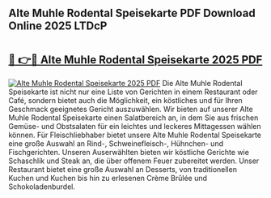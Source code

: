 ## Alte Muhle Rodental Speisekarte PDF Download Online 2025 LTDcP

# <h2><a href="http://gcbyhi6.nevu.top/?p=Alte+Muhle+Rodental+Speisekarte">🔗 👉🔴 Alte Muhle Rodental Speisekarte 2025 PDF</a></h2>

[![Alte Muhle Rodental Speisekarte 2025 PDF](https://i.imgur.com/dBaPXMq.png)](http://gcbyhi6.nevu.top/?p=Alte+Muhle+Rodental+Speisekarte)
Die Alte Muhle Rodental Speisekarte ist nicht nur eine Liste von Gerichten in einem Restaurant oder Café, sondern bietet auch die Möglichkeit, ein köstliches und für Ihren Geschmack geeignetes Gericht auszuwählen. Wir bieten auf unserer Alte Muhle Rodental Speisekarte einen Salatbereich an, in dem Sie aus frischen Gemüse- und Obstsalaten für ein leichtes und leckeres Mittagessen wählen können. Für Fleischliebhaber bietet unsere Alte Muhle Rodental Speisekarte eine große Auswahl an Rind-, Schweinefleisch-, Hühnchen- und Fischgerichten. Unseren Auserwählten bieten wir köstliche Gerichte wie Schaschlik und Steak an, die über offenem Feuer zubereitet werden. Unser Restaurant bietet eine große Auswahl an Desserts, von traditionellen Kuchen und Kuchen bis hin zu erlesenen Crème Brûlée und Schokoladenburdel.
